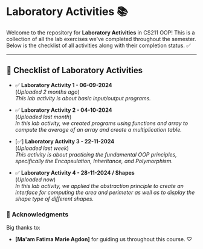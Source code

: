 
# Laboratory Activities 📚

Welcome to the repository for **Laboratory Activities** in CS211 OOP! This is a collection of all the lab exercises we've completed throughout the semester. Below is the checklist of all activities along with their completion status. ✅


---

## 📝 Checklist of Laboratory Activities

- ✅ **Laboratory Activity 1 - 06-09-2024**  
  (_Uploaded 2 months ago_)  
  *This lab activity is about basic input/output programs.*

- ✅ **Laboratory Activity 2 - 04-10-2024**  
  (_Uploaded last month_)  
  *In this lab activity, we created programs using functions and array to compute the average of an array and create a multiplication table.*

- [✅] **Laboratory Activity 3 - 22-11-2024**  
  (_Uploaded last week_)  
  *This activity is about practicing the fundamental OOP principles, specifically the Encapsulation, Inheritance, and Polymorphism.*

- ✅ **Laboratory Activity 4 - 28-11-2024 / Shapes**  
  (_Uploaded now_)  
  *In this lab activity, we applied the abstraction principle to create an interface for computing the area and perimeter as well as to display the shape type of different shapes.*

### 🙌 Acknowledgments
Big thanks to:
- **[Ma'am Fatima Marie Agdon]** for guiding us throughout this course. ♡
